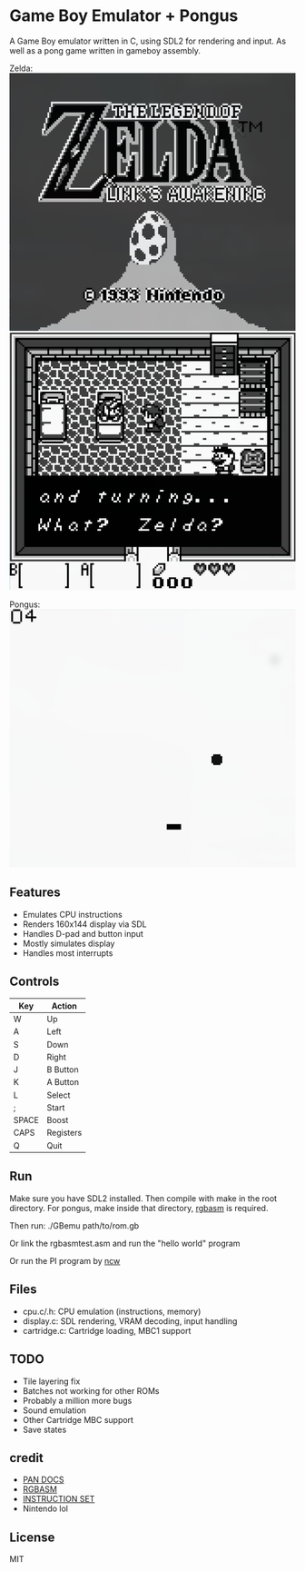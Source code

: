 # Game Boy Emulator + Pongus

A Game Boy emulator written in C, using SDL2 for rendering and input.
As well as a pong game written in gameboy assembly.

Zelda:
![title](./zeldatitle.png)
![intro](./zeldaintro.png)

Pongus:
![pong](./pongus.png)

## Features

- Emulates CPU instructions
- Renders 160x144 display via SDL
- Handles D-pad and button input
- Mostly simulates display
- Handles most interrupts

## Controls

| Key      | Action      |
|----------|-------------|
| W        | Up          |
| A        | Left        |
| S        | Down        |
| D        | Right       |
| J        | B Button    |
| K        | A Button    |
| L        | Select      |
| ;        | Start       |
| SPACE    | Boost       |
| CAPS     | Registers   |
| Q        | Quit        |

## Run

Make sure you have SDL2 installed.
Then compile with make in the root directory.
For pongus, make inside that directory, [rgbasm](https://rgbds.gbdev.io/docs/v0.5.1/rgbasm.1) is required.

Then run:
./GBemu path/to/rom.gb

Or link the rgbasmtest.asm and run the "hello world" program

Or run the PI program by [ncw](https://github.com/ncw)

## Files

* cpu.c/.h: CPU emulation (instructions, memory)
* display.c: SDL rendering, VRAM decoding, input handling
* cartridge.c: Cartridge loading, MBC1 support

## TODO

* Tile layering fix
* Batches not working for other ROMs
* Probably a million more bugs
* Sound emulation
* Other Cartridge MBC support
* Save states

## credit

* [PAN DOCS](https://gbdev.io/pandocs/)
* [RGBASM](https://rgbds.gbdev.io/docs/v0.5.1/rgbasm.5)
* [INSTRUCTION SET](https://gbdev.io/gb-opcodes/optables/)
* Nintendo lol

## License

MIT

